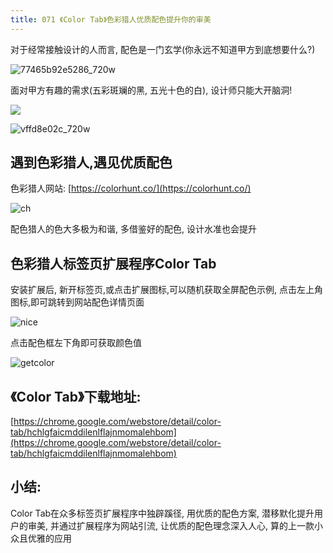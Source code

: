 ```yaml
---
title: 071 《Color Tab》色彩猎人优质配色提升你的审美
---
```


对于经常接触设计的人而言, 配色是一门玄学(你永远不知道甲方到底想要什么?)

![77465b92e5286_720w](https://v2fy.com/asset/0i/ChromeAppHeroes/page/071_color_tab.assets/77465b92e5286_720w.jpg)



面对甲方有趣的需求(五彩斑斓的黑, 五光十色的白), 设计师只能大开脑洞!

![](https://v2fy.com/asset/0i/ChromeAppHeroes/page/071_color_tab.assets/242q0000s1pp5q0s48r4.jpg)

![vffd8e02c_720w](https://v2fy.com/asset/0i/ChromeAppHeroes/page/071_color_tab.assets/vffd8e02c_720w.jpg)



## 遇到色彩猎人,遇见优质配色

色彩猎人网站: [https://colorhunt.co/](https://colorhunt.co/) 


![ch](https://v2fy.com/asset/0i/ChromeAppHeroes/page/071_color_tab.assets/ch.gif)



配色猎人的色大多极为和谐, 多借鉴好的配色, 设计水准也会提升





## 色彩猎人标签页扩展程序Color Tab

安装扩展后, 新开标签页,或点击扩展图标,可以随机获取全屏配色示例, 点击左上角图标,即可跳转到网站配色详情页面



![nice](https://v2fy.com/asset/0i/ChromeAppHeroes/page/071_color_tab.assets/nice.gif)







点击配色框左下角即可获取颜色值



![getcolor](https://v2fy.com/asset/0i/ChromeAppHeroes/page/071_color_tab.assets/getcolor.gif)



## 《Color Tab》下载地址:


[https://chrome.google.com/webstore/detail/color-tab/hchlgfaicmddilenlflajnmomalehbom](https://chrome.google.com/webstore/detail/color-tab/hchlgfaicmddilenlflajnmomalehbom)


## 小结:


Color Tab在众多标签页扩展程序中独辟蹊径, 用优质的配色方案, 潜移默化提升用户的审美, 并通过扩展程序为网站引流, 让优质的配色理念深入人心, 算的上一款小众且优雅的应用




